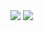 <img src="https://github-readme-stats.vercel.app/api?username=Luminaw&theme=material-palenight&show_icons=true">
<img src="https://github-readme-stats.vercel.app/api/top-langs/?username=Luminaw&theme=material-palenight">

